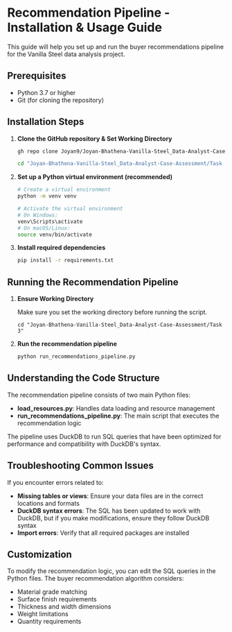 # Recommendation Pipeline - Installation & Usage Guide

This guide will help you set up and run the buyer recommendations pipeline for the Vanilla Steel data analysis project.

## Prerequisites

- Python 3.7 or higher
- Git (for cloning the repository)

## Installation Steps

1. **Clone the GitHub repository & Set Working Directory**

   ```bash
   gh repo clone Joyan9/Joyan-Bhathena-Vanilla-Steel_Data-Analyst-Case-Assessment
   ```

   ```bash
   cd "Joyan-Bhathena-Vanilla-Steel_Data-Analyst-Case-Assessment/Task 3"
   ```

1. **Set up a Python virtual environment (recommended)**

   ```bash
   # Create a virtual environment
   python -m venv venv
   
   # Activate the virtual environment
   # On Windows:
   venv\Scripts\activate
   # On macOS/Linux:
   source venv/bin/activate
   ```

2. **Install required dependencies**

   ```bash
   pip install -r requirements.txt
   ```

## Running the Recommendation Pipeline

1. **Ensure Working Directory**
   
   Make sure you set the working directory before running the script.
   
   `cd "Joyan-Bhathena-Vanilla-Steel_Data-Analyst-Case-Assessment/Task 3"`

2. **Run the recommendation pipeline**

   ```bash
   python run_recommendations_pipeline.py
   ```

## Understanding the Code Structure

The recommendation pipeline consists of two main Python files:

- **load_resources.py**: Handles data loading and resource management
- **run_recommendations_pipeline.py**: The main script that executes the recommendation logic

The pipeline uses DuckDB to run SQL queries that have been optimized for performance and compatibility with DuckDB's syntax.

## Troubleshooting Common Issues

If you encounter errors related to:

- **Missing tables or views**: Ensure your data files are in the correct locations and formats
- **DuckDB syntax errors**: The SQL has been updated to work with DuckDB, but if you make modifications, ensure they follow DuckDB syntax
- **Import errors**: Verify that all required packages are installed

## Customization

To modify the recommendation logic, you can edit the SQL queries in the Python files. The buyer recommendation algorithm considers:

- Material grade matching
- Surface finish requirements
- Thickness and width dimensions
- Weight limitations
- Quantity requirements
